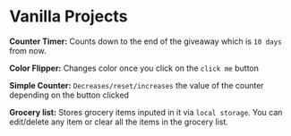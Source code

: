 # Vanilla Projects

**Counter Timer:** Counts down to the end of the giveaway which is `10 days` from now.

**Color Flipper:** Changes color once you click on the `click me` button

**Simple Counter:** `Decreases/reset/increases` the value of the counter depending on the button clicked

**Grocery list:** Stores grocery items inputed in it via `local storage`. You can edit/delete any item or clear all the items in the grocery list.
